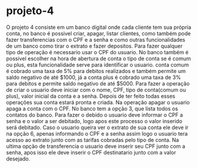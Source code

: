 # projeto-4
O projeto 4 consiste em um banco digital onde cada cliente tem sua própria conta, no banco é possivel criar, apagar, listar clientes, como também pode fazer transferencias com o CPF e a senha e como outras funcionalidades de um banco como tirar o extrato e fazer depositos. Para fazer qualquer tipo de operação é necessario usar o CPF do usuario. No banco também é possivel escolher na hora de abertura de conta o tipo de conta se é comum ou plus, esta funcionalidade serve para identificar o usuario. conta comum é cobrado uma taxa de 5% para debitos realizados e também permite um saldo negativo de até $1000, já a conta plus é cobrado uma taxa de 3% para debitos e permite saldo negativo de até $5000. 
Para fazer a operação de criar o usuario deve iniciar com o nome, CPF, tipo de conta(comum ou plus), valor inicial da conta e a senha. Depois de ter feito todas esses operações sua conta estará pronta e criada.
Na operação apagar o usuario apaga a conta com o CPF.
No banco tem a opção 3, que lista todos os contatos do banco.
Para fazer o debido o usuario deve informar o CPF a senha e o valor a ser debitado, logo apos este processo o valor inserido será debitado.
Caso o usuario queira ver o extrato de sua conta ele deve ir na opção 6, apenas informando o CPF e a senha assim logo o usuario tera acesso ao extrato junto com as tarifas cobradas pelo tipo de conta.
Na ultima opção de transferencia o usuario deve inserir seu CPF junto com a senha, apos isso ele deve inserir o CPF destinatario junto com a valor desejado.
